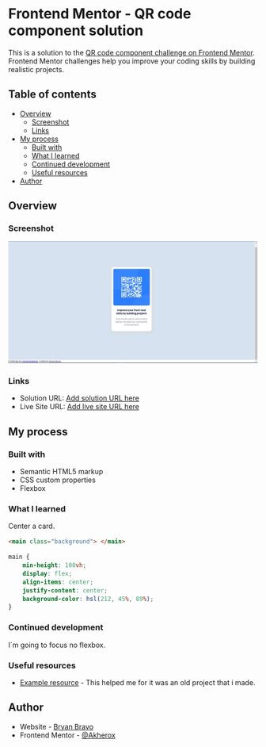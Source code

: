 # Frontend Mentor - QR code component solution

This is a solution to the [QR code component challenge on Frontend Mentor](https://www.frontendmentor.io/challenges/qr-code-component-iux_sIO_H). Frontend Mentor challenges help you improve your coding skills by building realistic projects. 

## Table of contents

- [Overview](#overview)
  - [Screenshot](#screenshot)
  - [Links](#links)
- [My process](#my-process)
  - [Built with](#built-with)
  - [What I learned](#what-i-learned)
  - [Continued development](#continued-development)
  - [Useful resources](#useful-resources)
- [Author](#author)

## Overview

### Screenshot

![](images/screenshoot.jpg)

### Links

- Solution URL: [Add solution URL here](https://your-solution-url.com)
- Live Site URL: [Add live site URL here](https://your-live-site-url.com)

## My process

### Built with

- Semantic HTML5 markup
- CSS custom properties
- Flexbox

### What I learned

Center a card.

```html
<main class="background"> </main>
```
```css
main {
    min-height: 100vh;
    display: flex;
    align-items: center;
    justify-content: center;
    background-color: hsl(212, 45%, 89%);  
}
```

### Continued development

I`m going to focus no flexbox.

### Useful resources

- [Example resource](https://github.com/Akherox/pokedex) - This helped me for it was an old project that i made.

## Author

- Website - [Bryan Bravo](https://www.linkedin.com/in/alex-bravo-008-mk)
- Frontend Mentor - [@Akherox](https://www.frontendmentor.io/profile/Akherox)

